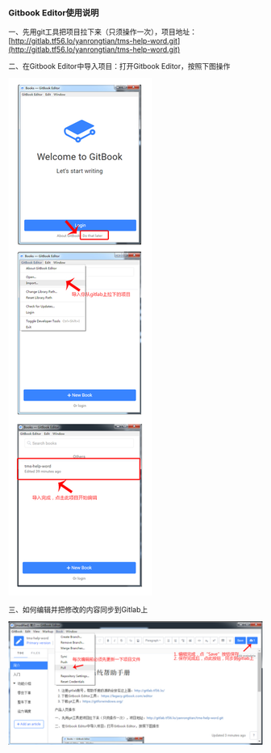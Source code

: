 ### Gitbook Editor使用说明

一、先用git工具把项目拉下来（只须操作一次），项目地址：[http://gitlab.tf56.lo/yanrongtian/tms-help-word.git](http://gitlab.tf56.lo/yanrongtian/tms-help-word.git)

二、在Gitbook Editor中导入项目：打开Gitbook Editor，按照下图操作

![](/assets/111.jpg)

三、如何编辑并把修改的内容同步到Gitlab上

![](/assets/33.jpg)

